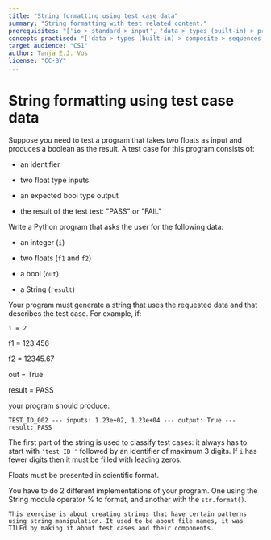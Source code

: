```yaml
---
title: "String formatting using test case data"
summary: "String formatting with test related content."
prerequisites: "['io > standard > input', 'data > types (built-in) > primitive > numeric', 'imperative programming > variables > variable declaration', 'imperative programming > variables > assignment']"
concepts practised: "['data > types (built-in) > composite > sequences > strings']"
target audience: "CS1"
author: Tanja E.J. Vos
license: "CC-BY"
...
```


# String formatting using test case data





Suppose you need to test a program that takes two floats as input
and produces a boolean as the result. A test case for this program
consists of:

-   an identifier

-   two float type inputs

-   an expected bool type output

-   the result of the test test: "PASS" or "FAIL"

Write a Python program that asks the user for the following data:

-   an integer (`i`)

-   two floats (`f1` and `f2`)

-   a bool (`out`)

-   a String (`result`)

Your program must generate a string that uses the requested data and
that describes the test case. For example, if:

`i = 2`

f1 = 123.456

f2 = 12345.67

out = True

result = PASS

your program should produce:

`TEST_ID_002 --- inputs: 1.23e+02, 1.23e+04 --- output: True --- result: PASS`

The first part of the string is used to classify test cases: it
always has to start with `'test_ID_'` followed by an identifier of
maximum 3 digits. If `i` has fewer digits then it must be filled
with leading zeros.

Floats must be presented in scientific format.

You have to do 2 different implementations of your program. One
using the String module operator % to format, and another with the
`str.format()`.

```testdomaintile
This exercise is about creating strings that have certain patterns
using string manipulation. It used to be about file names, it was
TILEd by making it about test cases and their components.
```
